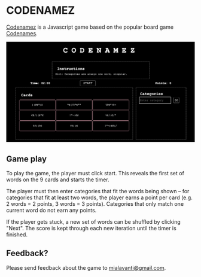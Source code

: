 # CODENAMEZ

[Codenamez](https://mialav.github.io/codenamez/) is a Javascript game based on the popular board game [Codenames](https://en.wikipedia.org/wiki/Codenames_(board_game)).

![](images/game_screenshot.png)

## Game play

To play the game, the player must click start. This reveals the first set of words on the 9 cards and starts the timer.

The player must then enter categories that fit the words being shown – for categories that fit at least two words, the player earns a point per card (e.g. 2 words = 2 points, 3 words = 3 points). Categories that only match one current word do not earn any points.

If the player gets stuck, a new set of words can be shuffled by clicking "Next". The score is kept through each new iteration until the timer is finished.

## Feedback?

Please send feedback about the game to mialavanti@gmail.com.


